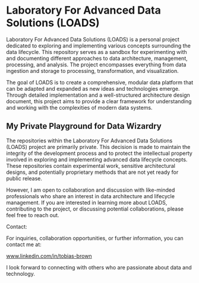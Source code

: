 # Laboratory For Advanced Data Solutions (LOADS)
Laboratory For Advanced Data Solutions (LOADS) is a personal project dedicated to exploring and implementing various concepts surrounding the data lifecycle. This repository serves as a sandbox for experimenting with and documenting different approaches to data architecture, management, processing, and analysis. The project encompasses everything from data ingestion and storage to processing, transformation, and visualization.

The goal of LOADS is to create a comprehensive, modular data platform that can be adapted and expanded as new ideas and technologies emerge. Through detailed implementation and a well-structured architecture design document, this project aims to provide a clear framework for understanding and working with the complexities of modern data systems.


## My Private Playground for Data Wizardry
The repositories within the Laboratory For Advanced Data Solutions (LOADS) project are primarily private. This decision is made to maintain the integrity of the development process and to protect the intellectual property involved in exploring and implementing advanced data lifecycle concepts. These repositories contain experimental work, sensitive architectural designs, and potentially proprietary methods that are not yet ready for public release.

However, I am open to collaboration and discussion with like-minded professionals who share an interest in data architecture and lifecycle management. If you are interested in learning more about LOADS, contributing to the project, or discussing potential collaborations, please feel free to reach out.

Contact:

For inquiries, collaboration opportunities, or further information, you can contact me at:

www.linkedin.com/in/tobias-brown

I look forward to connecting with others who are passionate about data and technology.
